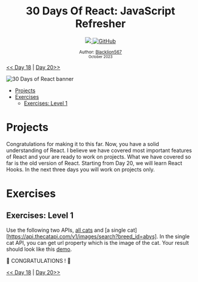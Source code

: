 <div align="center">

  <h1> 30 Days Of React: JavaScript Refresher</h1>
  <a class="header-badge" target="_blank" href="https://www.linkedin.com/in/jade-ivan-bringcola-bb9466272/">
    <img src="https://avatars.githubusercontent.com/u/113174497?v=4">
  </a>

  <a class="header-badge" target="_blank" href="https://github.com/Blacklion567">
    <img alt="GitHub" src="https://avatars.githubusercontent.com/u/113174497?v=4">
  </a>

<sub>Author:
<a href="https://www.linkedin.com/in/jade-ivan-bringcola-bb9466272/" target="_blank">Blacklion567</a><br>
<small> October 2023</small>
</sub>

</div>

[<< Day 18](../18_Fetch_And_Axios/18_fetch_axios.md) | [Day 20>>]()

![30 Days of React banner](../images/30_days_of_react_banner_day_19.jpg)

- [Projects](#projects)
- [Exercises](#exercises)
  - [Exercises: Level 1](#exercises-level-1)

# Projects

Congratulations for making it to this far. Now, you have a solid understanding of React. I believe we have covered most important features of React and your are ready to work on projects. What we have covered so far is the old version of React. Starting from Day 20, we will learn React Hooks. In the next three days you will work on projects only.

# Exercises

## Exercises: Level 1

Use the following two APIs, [all cats](https://api.thecatapi.com/v1/breeds) and [a single cat][https://api.thecatapi.com/v1/images/search?breed_id=abys]. In the single cat API, you can get url property which is the image of the cat.
Your result should look like this [demo](https://www.30daysofreact.com/day-19/cats).

🎉 CONGRATULATIONS ! 🎉

[<< Day 18](../18_Fetch_And_Axios/18_fetch_axios.md) | [Day 20>>]()
